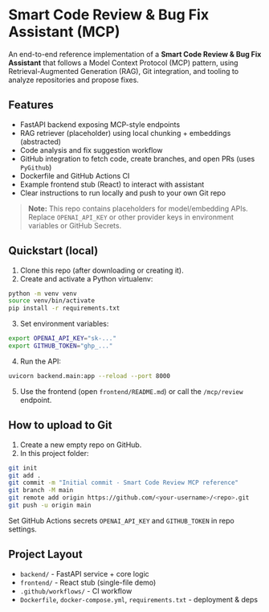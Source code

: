 # Smart Code Review & Bug Fix Assistant (MCP)

An end-to-end reference implementation of a **Smart Code Review & Bug Fix Assistant** that follows a Model Context Protocol (MCP) pattern, using Retrieval-Augmented Generation (RAG), Git integration, and tooling to analyze repositories and propose fixes.

## Features
- FastAPI backend exposing MCP-style endpoints
- RAG retriever (placeholder) using local chunking + embeddings (abstracted)
- Code analysis and fix suggestion workflow
- GitHub integration to fetch code, create branches, and open PRs (uses `PyGithub`)
- Dockerfile and GitHub Actions CI
- Example frontend stub (React) to interact with assistant
- Clear instructions to run locally and push to your own Git repo

> **Note:** This repo contains placeholders for model/embedding APIs. Replace `OPENAI_API_KEY` or other provider keys in environment variables or GitHub Secrets.

## Quickstart (local)
1. Clone this repo (after downloading or creating it).
2. Create and activate a Python virtualenv:
```bash
python -m venv venv
source venv/bin/activate
pip install -r requirements.txt
```
3. Set environment variables:
```bash
export OPENAI_API_KEY="sk-..."
export GITHUB_TOKEN="ghp_..."
```
4. Run the API:
```bash
uvicorn backend.main:app --reload --port 8000
```
5. Use the frontend (open `frontend/README.md`) or call the `/mcp/review` endpoint.

## How to upload to Git
1. Create a new empty repo on GitHub.
2. In this project folder:
```bash
git init
git add .
git commit -m "Initial commit - Smart Code Review MCP reference"
git branch -M main
git remote add origin https://github.com/<your-username>/<repo>.git
git push -u origin main
```
Set GitHub Actions secrets `OPENAI_API_KEY` and `GITHUB_TOKEN` in repo settings.

## Project Layout
- `backend/` - FastAPI service + core logic
- `frontend/` - React stub (single-file demo)
- `.github/workflows/` - CI workflow
- `Dockerfile`, `docker-compose.yml`, `requirements.txt` - deployment & deps

